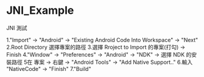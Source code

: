 # JNI_Example
JNI 測試

1."Import" -> "Android" -> "Existing Android Code Into Workspace" -> "Next"
2.Root Directory 選擇專案的路徑
3.選擇 Rroject to Import 的專案(打勾) -> Finish
4."Window" -> "Preferences" -> "Android" -> "NDK" -> 選擇 NDK 的安裝路徑
5在 專案 -> 右鍵 -> "Android Tools" -> "Add Native Support.." 
6.輸入 "NativeCode" -> "Finish"
7."Build" 
